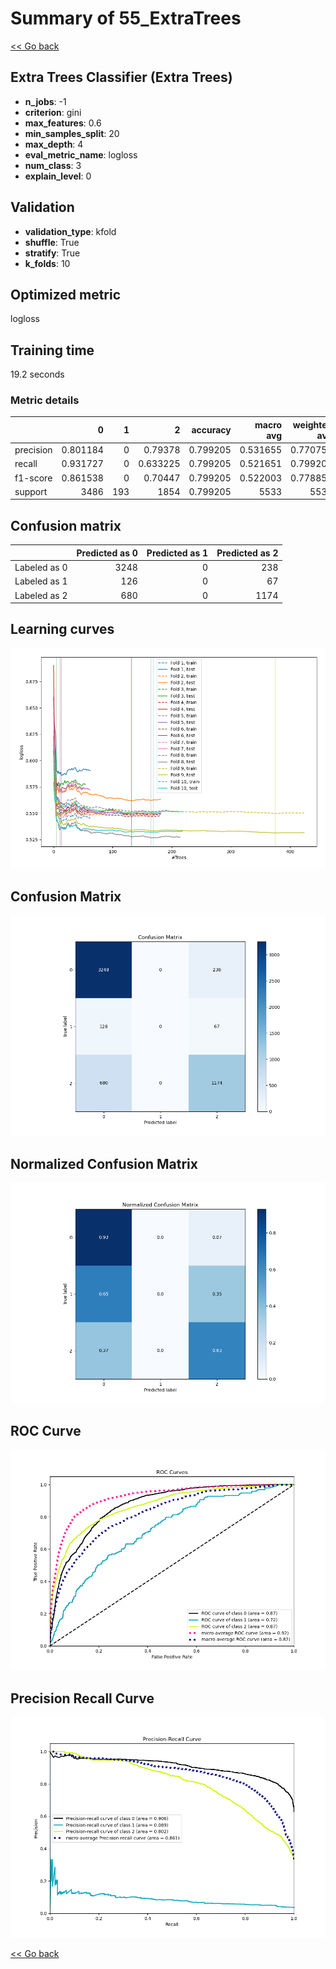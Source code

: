 # Summary of 55_ExtraTrees

[<< Go back](../README.md)


## Extra Trees Classifier (Extra Trees)
- **n_jobs**: -1
- **criterion**: gini
- **max_features**: 0.6
- **min_samples_split**: 20
- **max_depth**: 4
- **eval_metric_name**: logloss
- **num_class**: 3
- **explain_level**: 0

## Validation
 - **validation_type**: kfold
 - **shuffle**: True
 - **stratify**: True
 - **k_folds**: 10

## Optimized metric
logloss

## Training time

19.2 seconds

### Metric details
|           |           0 |   1 |           2 |   accuracy |   macro avg |   weighted avg |   logloss |
|:----------|------------:|----:|------------:|-----------:|------------:|---------------:|----------:|
| precision |    0.801184 |   0 |    0.79378  |   0.799205 |    0.531655 |       0.770756 |  0.554967 |
| recall    |    0.931727 |   0 |    0.633225 |   0.799205 |    0.521651 |       0.799205 |  0.554967 |
| f1-score  |    0.861538 |   0 |    0.70447  |   0.799205 |    0.522003 |       0.778856 |  0.554967 |
| support   | 3486        | 193 | 1854        |   0.799205 | 5533        |    5533        |  0.554967 |


## Confusion matrix
|              |   Predicted as 0 |   Predicted as 1 |   Predicted as 2 |
|:-------------|-----------------:|-----------------:|-----------------:|
| Labeled as 0 |             3248 |                0 |              238 |
| Labeled as 1 |              126 |                0 |               67 |
| Labeled as 2 |              680 |                0 |             1174 |

## Learning curves
![Learning curves](learning_curves.png)
## Confusion Matrix

![Confusion Matrix](confusion_matrix.png)


## Normalized Confusion Matrix

![Normalized Confusion Matrix](confusion_matrix_normalized.png)


## ROC Curve

![ROC Curve](roc_curve.png)


## Precision Recall Curve

![Precision Recall Curve](precision_recall_curve.png)



[<< Go back](../README.md)
